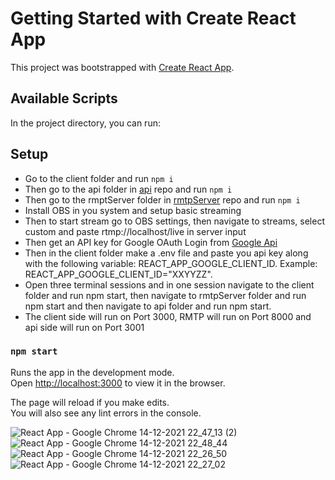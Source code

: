 # Getting Started with Create React App

This project was bootstrapped with [Create React App](https://github.com/facebook/create-react-app).

## Available Scripts

In the project directory, you can run:

## Setup
* Go to the client folder and run `npm i`  
* Then go to the api folder in [api](https://github.com/starkpero/api) repo and run `npm i`  
* Then go to the rmptServer folder in [rmtpServer](https://github.com/starkpero/rtmp-server) repo and run `npm i`  
* Install OBS in you system and setup basic streaming  
* Then to start stream go to OBS settings, then navigate to streams, select custom and paste rtmp://localhost/live in server input  
* Then get an API key for Google OAuth Login from [Google Api](https://console.cloud.google.com/apis/dashboard?project=streams-334417)  
* Then in the client folder make a .env file and paste you api key along with the following variable: REACT_APP_GOOGLE_CLIENT_ID. Example: REACT_APP_GOOGLE_CLIENT_ID="XXYYZZ".  
* Open three terminal sessions and in one session navigate to the client folder and run npm start, then navigate to rmtpServer folder and run npm start and then navigate to api   folder and run npm start.  
* The client side will run on Port 3000, RMTP will run on Port 8000 and api side will run on Port 3001  

### `npm start`

Runs the app in the development mode.\
Open [http://localhost:3000](http://localhost:3000) to view it in the browser.

The page will reload if you make edits.\
You will also see any lint errors in the console.

![React App - Google Chrome 14-12-2021 22_47_13 (2)](https://user-images.githubusercontent.com/77169816/146048005-324c3aee-e090-4ddd-a37c-f5d2fb282f53.png)  
![React App - Google Chrome 14-12-2021 22_48_44](https://user-images.githubusercontent.com/77169816/146048235-c986cd08-2c57-4361-a7fd-1ebe6d16d3d6.png)  
![React App - Google Chrome 14-12-2021 22_26_50](https://user-images.githubusercontent.com/77169816/146048372-8e679a8e-3367-4ecf-a4be-ca13a7c44738.png)  
![React App - Google Chrome 14-12-2021 22_27_02](https://user-images.githubusercontent.com/77169816/146048534-14b08e90-6211-4e18-99a7-8485c5e1cb36.png)

